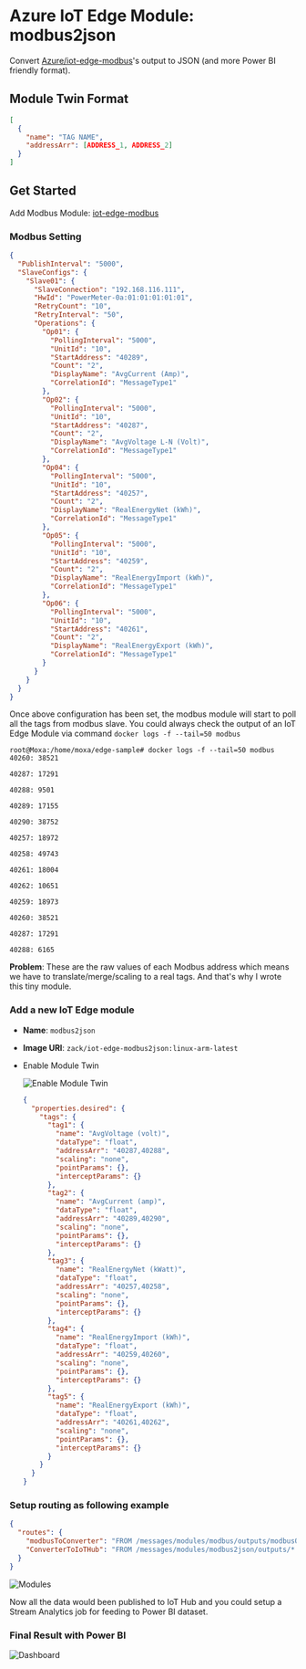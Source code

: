 # Azure IoT Edge Module: modbus2json

Convert [Azure/iot-edge-modbus](https://github.com/Azure/iot-edge-modbus)'s output to JSON (and more Power BI friendly format).

## Module Twin Format

```json
[
  {
    "name": "TAG NAME",
    "addressArr": [ADDRESS_1, ADDRESS_2]
  }
]
```

## Get Started

Add Modbus Module: [iot-edge-modbus](https://github.com/Azure/iot-edge-modbus)

### Modbus Setting

```json
{
  "PublishInterval": "5000",
  "SlaveConfigs": {
    "Slave01": {
      "SlaveConnection": "192.168.116.111",
      "HwId": "PowerMeter-0a:01:01:01:01:01",
      "RetryCount": "10",
      "RetryInterval": "50",
      "Operations": {
        "Op01": {
          "PollingInterval": "5000",
          "UnitId": "10",
          "StartAddress": "40289",
          "Count": "2",
          "DisplayName": "AvgCurrent (Amp)",
          "CorrelationId": "MessageType1"
        },
        "Op02": {
          "PollingInterval": "5000",
          "UnitId": "10",
          "StartAddress": "40287",
          "Count": "2",
          "DisplayName": "AvgVoltage L-N (Volt)",
          "CorrelationId": "MessageType1"
        },
        "Op04": {
          "PollingInterval": "5000",
          "UnitId": "10",
          "StartAddress": "40257",
          "Count": "2",
          "DisplayName": "RealEnergyNet (kWh)",
          "CorrelationId": "MessageType1"
        },
        "Op05": {
          "PollingInterval": "5000",
          "UnitId": "10",
          "StartAddress": "40259",
          "Count": "2",
          "DisplayName": "RealEnergyImport (kWh)",
          "CorrelationId": "MessageType1"
        },
        "Op06": {
          "PollingInterval": "5000",
          "UnitId": "10",
          "StartAddress": "40261",
          "Count": "2",
          "DisplayName": "RealEnergyExport (kWh)",
          "CorrelationId": "MessageType1"
        }
      }
    }
  }
}
```

Once above configuration has been set, the modbus module will start to poll all the tags from modbus slave. You could always check the output of an IoT Edge Module via command `docker logs -f --tail=50 modbus`

```shell
root@Moxa:/home/moxa/edge-sample# docker logs -f --tail=50 modbus
40260: 38521

40287: 17291

40288: 9501

40289: 17155

40290: 38752

40257: 18972

40258: 49743

40261: 18004

40262: 10651

40259: 18973

40260: 38521

40287: 17291

40288: 6165
```

**Problem**: These are the raw values of each Modbus address which means we have to translate/merge/scaling to a real tags. And that's why I wrote this tiny module.

### Add a new IoT Edge module

- **Name**: `modbus2json`
- **Image URI**: `zack/iot-edge-modbus2json:linux-arm-latest`

- Enable Module Twin

  ![Enable Module Twin](https://i.imgur.com/JfEsBtc.png)

  ```json
  {
    "properties.desired": {
      "tags": {
        "tag1": {
          "name": "AvgVoltage (volt)",
          "dataType": "float",
          "addressArr": "40287,40288",
          "scaling": "none",
          "pointParams": {},
          "interceptParams": {}
        },
        "tag2": {
          "name": "AvgCurrent (amp)",
          "dataType": "float",
          "addressArr": "40289,40290",
          "scaling": "none",
          "pointParams": {},
          "interceptParams": {}
        },
        "tag3": {
          "name": "RealEnergyNet (kWatt)",
          "dataType": "float",
          "addressArr": "40257,40258",
          "scaling": "none",
          "pointParams": {},
          "interceptParams": {}
        },
        "tag4": {
          "name": "RealEnergyImport (kWh)",
          "dataType": "float",
          "addressArr": "40259,40260",
          "scaling": "none",
          "pointParams": {},
          "interceptParams": {}
        },
        "tag5": {
          "name": "RealEnergyExport (kWh)",
          "dataType": "float",
          "addressArr": "40261,40262",
          "scaling": "none",
          "pointParams": {},
          "interceptParams": {}
        }
      }
    }
  }
  ```

### Setup routing as following example

```json
{
  "routes": {
    "modbusToConverter": "FROM /messages/modules/modbus/outputs/modbusOutput INTO BrokeredEndpoint(\"/modules/modbus2json/inputs/modbus\")",
    "ConverterToIoTHub": "FROM /messages/modules/modbus2json/outputs/* INTO $upstream"
  }
}
```

![Modules](https://i.imgur.com/RPE1ug0.png)

Now all the data would been published to IoT Hub and you could setup a Stream Analytics job for feeding to Power BI dataset.

### Final Result with Power BI

![Dashboard](https://i.imgur.com/pPijKW9.png)
